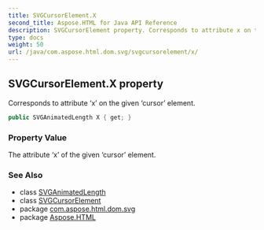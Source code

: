 ```yaml
---
title: SVGCursorElement.X
second_title: Aspose.HTML for Java API Reference
description: SVGCursorElement property. Corresponds to attribute x on the given cursor element
type: docs
weight: 50
url: /java/com.aspose.html.dom.svg/svgcursorelement/x/
---
```

## SVGCursorElement.X property

Corresponds to attribute ‘x’ on the given ‘cursor’ element.

```java
public SVGAnimatedLength X { get; }
```

### Property Value

The attribute ‘x’ of the given ‘cursor’ element.

### See Also

* class [SVGAnimatedLength](../../../com.aspose.html.dom.svg.datatypes/svganimatedlength/)
* class [SVGCursorElement](../)
* package [com.aspose.html.dom.svg](../../../com.aspose.html.dom.svg/)
* package [Aspose.HTML](../../../)
